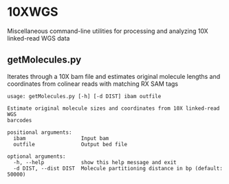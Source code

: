 # 10XWGS
Miscellaneous command-line utilities for processing and analyzing 10X linked-read WGS data

## getMolecules.py
Iterates through a 10X bam file and estimates original molecule lengths and coordinates from colinear reads with matching RX SAM tags
```
usage: getMolecules.py [-h] [-d DIST] ibam outfile

Estimate original molecule sizes and coordinates from 10X linked-read WGS
barcodes

positional arguments:
  ibam                  Input bam
  outfile               Output bed file

optional arguments:
  -h, --help            show this help message and exit
  -d DIST, --dist DIST  Molecule partitioning distance in bp (default: 50000)
```
